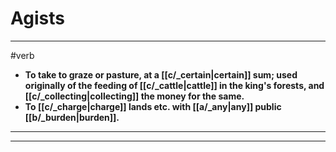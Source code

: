 # Agists
---
#verb
- **To take to graze or pasture, at a [[c/_certain|certain]] sum; used originally of the feeding of [[c/_cattle|cattle]] in the king's forests, and [[c/_collecting|collecting]] the money for the same.**
- **To [[c/_charge|charge]] lands etc. with [[a/_any|any]] public [[b/_burden|burden]].**
---
---
